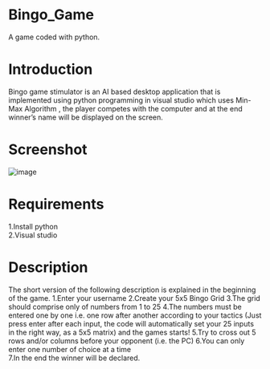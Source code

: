 # Bingo_Game
A game coded with python.

# Introduction
Bingo game stimulator is an AI based desktop application that is implemented using python programming in visual studio which uses Min-Max Algorithm , the player competes with the computer and at the end winner’s name will be displayed on the screen.

# Screenshot
![image](https://github.com/sravanijatoth02/Bingo_Game/assets/101631497/e4757827-9f82-4cb8-8669-c2bce525636c)

# Requirements
1.Install python     
2.Visual studio

# Description
The short version of the following description is explained in the beginning of the game. 
1.Enter your username 
2.Create your 5x5 Bingo Grid 
3.The grid should comprise only of numbers from 1 to 25 
4.The numbers must be entered one by one i.e. one row after another according to your tactics (Just press enter after each input, the code will automatically set your 25 inputs in the right way, as a 5x5 matrix) and the games starts! 
5.Try to cross out 5 rows and/or columns before your opponent (i.e. the PC) 
6.You can only enter one number of choice at a time  
7.In the end the winner will be declared. 




